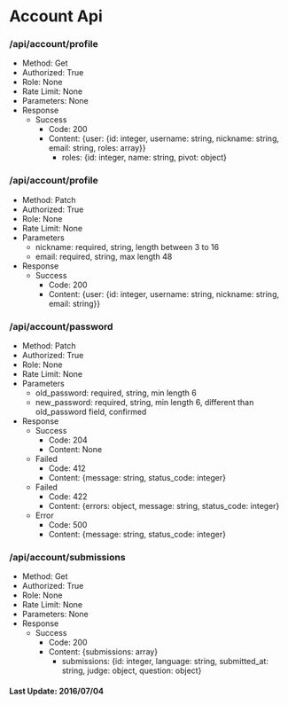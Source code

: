 # Account Api

### /api/account/profile

- Method: Get
- Authorized: True
- Role: None
- Rate Limit: None
- Parameters: None
- Response
  - Success
    - Code: 200
    - Content: {user: {id: integer, username: string, nickname: string, email: string, roles: array}}
      - roles: {id: integer, name: string, pivot: object}

### /api/account/profile

- Method: Patch
- Authorized: True
- Role: None
- Rate Limit: None
- Parameters
  - nickname: required, string, length between 3 to 16
  - email: required, string, max length 48
- Response
  - Success
    - Code: 200
    - Content: {user: {id: integer, username: string, nickname: string, email: string}}

### /api/account/password

- Method: Patch
- Authorized: True
- Role: None
- Rate Limit: None
- Parameters
  - old_password: required, string, min length 6
  - new_password: required, string, min length 6, different than old_password field, confirmed
- Response
  - Success
    - Code: 204
    - Content: None
  - Failed
    - Code: 412
    - Content: {message: string, status_code: integer}
  - Failed
    - Code: 422
    - Content: {errors: object, message: string, status_code: integer}
  - Error
    - Code: 500
    - Content: {message: string, status_code: integer}

### /api/account/submissions

- Method: Get
- Authorized: True
- Role: None
- Rate Limit: None
- Parameters: None
- Response
  - Success
    - Code: 200
    - Content: {submissions: array}
      - submissions: {id: integer, language: string, submitted_at: string, judge: object, question: object}

#### Last Update: 2016/07/04

